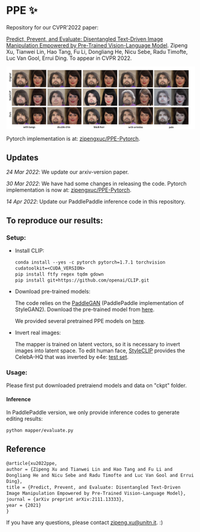 # PPE ✨
Repository for our CVPR'2022 paper:

[Predict, Prevent, and Evaluate: Disentangled Text-Driven Image Manipulation Empowered by Pre-Trained Vision-Language Model](https://arxiv.org/abs/2111.13333).
Zipeng Xu, Tianwei Lin, Hao Tang, Fu Li, Dongliang He, Nicu Sebe, Radu Timofte, Luc Van Gool, Errui Ding.
To appear in CVPR 2022.
</p>

![](img/teaser.png)

Pytorch implementation is at: [zipengxuc/PPE-Pytorch](https://github.com/zipengxuc/PPE-Pytorch).

## Updates
_24 Mar 2022_: We update our arxiv-version paper.

_30 Mar 2022_: We have had some changes in releasing the code. Pytorch implementation is now at: [zipengxuc/PPE-Pytorch](https://github.com/zipengxuc/PPE-Pytorch).

_14 Apr 2022_: Update our PaddlePaddle inference code in this repository.

## To reproduce our results:
### Setup:

- Install CLIP:
    ```shell script
    conda install --yes -c pytorch pytorch=1.7.1 torchvision cudatoolkit=<CUDA_VERSION>
    pip install ftfy regex tqdm gdown
    pip install git+https://github.com/openai/CLIP.git
    ```
- Download pre-trained models:

    The code relies on the [PaddleGAN](https://github.com/PaddlePaddle/PaddleGAN/) (PaddlePaddle implementation of StyleGAN2).
Download the pre-trained model from [here](https://paddlegan.bj.bcebos.com/models/stylegan2-ffhq-config-f.pdparams).
    
    We provided several pretrained PPE models on [here](https://drive.google.com/file/d/1Xy4gmg1sJxXp10-mOBd7rmzmyi90uGFE/view?usp=sharing). 

- Invert real images:

    The mapper is trained on latent vectors, so it is necessary to invert images into latent space.
    To edit human face, [StyleCLIP](https://github.com/orpatashnik/StyleCLIP) provides the CelebA-HQ that was inverted by e4e:
 [test set](https://drive.google.com/file/d/16L7iyo7mDYuOnwGaQ5KaI7s-bloKzvHE/view?usp=sharing).

### Usage:
Please first put downloaded pretraiend models and data on "ckpt" folder.

#### Inference
In PaddlePaddle version, we only provide inference codes to generate editing results:
```shell script
python mapper/evaluate.py
```



## Reference
```
@article{xu2022ppe,
author = {Zipeng Xu and Tianwei Lin and Hao Tang and Fu Li and Dongliang He and Nicu Sebe and Radu Timofte and Luc Van Gool and Errui Ding},
title = {Predict, Prevent, and Evaluate: Disentangled Text-Driven Image Manipulation Empowered by Pre-Trained Vision-Language Model},
journal = {arXiv preprint arXiv:2111.13333},
year = {2021}
}
```

If you have any questions, please contact zipeng.xu@unitn.it. :)
